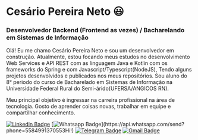 # Cesário Pereira Neto :smiley:
### Desenvolvedor Backend (Frontend as vezes) / Bacharelando em Sistemas de Informação

Olá! Eu me chamo Cesário Pereira Neto e sou um desenvolvedor em construção. Atualmente, estou focando meus estudos no desenvolvimento Web Services e API REST com as linguagem Java e Kotlin com os frameworks do Spring e com Javascript/Typescript(NodeJS), Tendo alguns projetos desenvolvidos e publicados nos meus repositórios. Sou aluno do 8° periodo do curso de Bacharelado em Sistemas de Informação na Universidade Federal Rural do Semi-árido(UFERSA/ANGICOS RN).

Meu principal objetivo é ingressar na carreira profissional na área de tecnologia. Gosto de aprender coisas novas, trabalhar em equipe e compartilhar conhecimento.

[![Linkedin Badge](https://img.shields.io/badge/-LinkedIn-blue?style=flat-square&logo=Linkedin&logoColor=white&link=https://www.linkedin.com/in/cesarionto/)](https://www.linkedin.com/in/cesarionto)
[![Whatsapp Badge](https://img.shields.io/badge/-Whatsapp-4CA143?style=flat-square&labelColor=4CA143&logo=whatsapp&logoColor=white&link=https://api.whatsapp.com/send?phone=5585999881135&text=Hi!)](https://api.whatsapp.com/send?phone=5584991370553Hi!)
[![Telegram Badge](https://img.shields.io/badge/-Telegram-1ca0f1?style=flat-square&labelColor=1ca0f1&logo=telegram&logoColor=white&link=https://t.me/cesariontoo)](https://t.me/cesariontoo)
[![Gmail Badge](https://img.shields.io/badge/-Gmail-c14438?style=flat-square&logo=Gmail&logoColor=white&link=mailto:cesariopereiraneto@gmail.com)](mailto:cesariopereiraneto@gmail.com)
